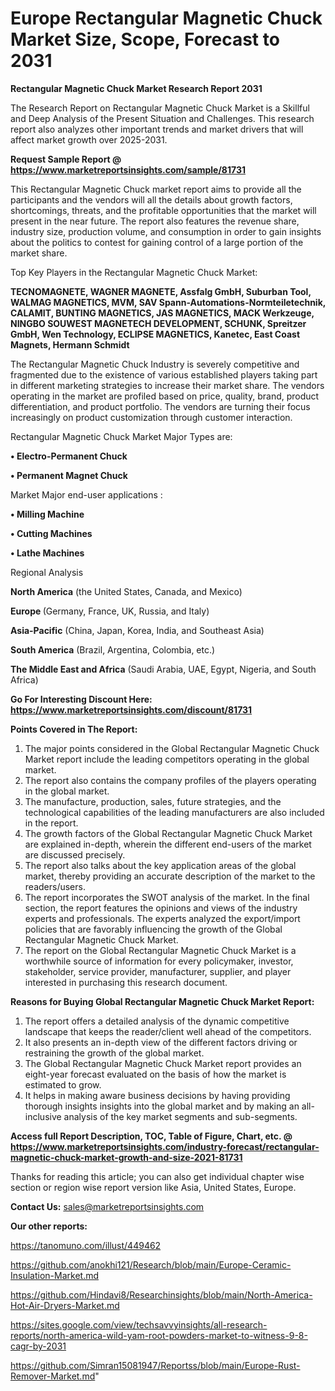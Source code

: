 # Europe Rectangular Magnetic Chuck Market Size, Scope, Forecast to 2031

<strong>Rectangular Magnetic Chuck Market Research Report 2031</strong>

The Research Report on Rectangular Magnetic Chuck Market is a Skillful and Deep Analysis of the Present Situation and Challenges. This research report also analyzes other important trends and market drivers that will affect market growth over 2025-2031.

<strong>Request Sample Report @ <a href=https://www.marketreportsinsights.com/sample/81731>https://www.marketreportsinsights.com/sample/81731</a></strong>

This Rectangular Magnetic Chuck market report aims to provide all the participants and the vendors will all the details about growth factors, shortcomings, threats, and the profitable opportunities that the market will present in the near future. The report also features the revenue share, industry size, production volume, and consumption in order to gain insights about the politics to contest for gaining control of a large portion of the market share.

Top Key Players in the Rectangular Magnetic Chuck Market:

<strong>TECNOMAGNETE, WAGNER MAGNETE, Assfalg GmbH, Suburban Tool, WALMAG MAGNETICS, MVM, SAV Spann-Automations-Normteiletechnik, CALAMIT, BUNTING MAGNETICS, JAS MAGNETICS, MACK Werkzeuge, NINGBO SOUWEST MAGNETECH DEVELOPMENT, SCHUNK, Spreitzer GmbH, Wen Technology, ECLIPSE MAGNETICS, Kanetec, East Coast Magnets, Hermann Schmidt</strong>

The Rectangular Magnetic Chuck Industry is severely competitive and fragmented due to the existence of various established players taking part in different marketing strategies to increase their market share. The vendors operating in the market are profiled based on price, quality, brand, product differentiation, and product portfolio. The vendors are turning their focus increasingly on product customization through customer interaction.

Rectangular Magnetic Chuck Market Major Types are:

<strong>• Electro-Permanent Chuck

• Permanent Magnet Chuck</strong>

Market Major end-user applications :

<strong>• Milling Machine

• Cutting Machines

• Lathe Machines</strong>

Regional Analysis

</u><strong><b>North America</b></strong> (the United States, Canada, and Mexico)

<strong><b>Europe </b></strong>(Germany, France, UK, Russia, and Italy)

<strong><b>Asia-Pacific</b></strong> (China, Japan, Korea, India, and Southeast Asia)

<strong><b>South America</b></strong> (Brazil, Argentina, Colombia, etc.)

<strong><b>The Middle East and Africa</b></strong> (Saudi Arabia, UAE, Egypt, Nigeria, and South Africa)

<strong>Go For Interesting Discount Here: <a href=https://www.marketreportsinsights.com/discount/81731>https://www.marketreportsinsights.com/discount/81731</a></strong>

<strong>Points Covered in The Report:</strong>
<ol>
  <li>The major points considered in the Global Rectangular Magnetic Chuck Market report include the leading competitors operating in the global market.</li>
  <li>The report also contains the company profiles of the players operating in the global market.</li>
  <li>The manufacture, production, sales, future strategies, and the technological capabilities of the leading manufacturers are also included in the report.</li>
  <li>The growth factors of the Global Rectangular Magnetic Chuck Market are explained in-depth, wherein the different end-users of the market are discussed precisely.</li>
  <li>The report also talks about the key application areas of the global market, thereby providing an accurate description of the market to the readers/users.</li>
  <li>The report incorporates the SWOT analysis of the market. In the final section, the report features the opinions and views of the industry experts and professionals. The experts analyzed the export/import policies that are favorably influencing the growth of the Global Rectangular Magnetic Chuck Market.</li>
  <li>The report on the Global Rectangular Magnetic Chuck Market is a worthwhile source of information for every policymaker, investor, stakeholder, service provider, manufacturer, supplier, and player interested in purchasing this research document.</li>
</ol>
<strong>Reasons for Buying Global Rectangular Magnetic Chuck Market Report:</strong>

<ol>
  <li>The report offers a detailed analysis of the dynamic competitive landscape that keeps the reader/client well ahead of the competitors.</li>
  <li>It also presents an in-depth view of the different factors driving or restraining the growth of the global market.</li>
  <li>The Global Rectangular Magnetic Chuck Market report provides an eight-year forecast evaluated on the basis of how the market is estimated to grow.</li>
  <li>It helps in making aware business decisions by having providing thorough insights insights into the global market and by making an all-inclusive analysis of the key market segments and sub-segments.</li>
</ol>
<strong>Access full Report Description, TOC, Table of Figure, Chart, etc. @ <a href=https://www.marketreportsinsights.com/industry-forecast/rectangular-magnetic-chuck-market-growth-and-size-2021-81731>https://www.marketreportsinsights.com/industry-forecast/rectangular-magnetic-chuck-market-growth-and-size-2021-81731</a></strong>


Thanks for reading this article; you can also get individual chapter wise section or region wise report version like Asia, United States, Europe.

<strong>Contact Us:</strong>
sales@marketreportsinsights.com

<strong>Our other reports:</strong>

<a href=https://tanomuno.com/illust/449462>https://tanomuno.com/illust/449462</a>

<a href=https://github.com/anokhi121/Research/blob/main/Europe-Ceramic-Insulation-Market.md>https://github.com/anokhi121/Research/blob/main/Europe-Ceramic-Insulation-Market.md</a>

<a href=https://github.com/Hindavi8/Researchinsights/blob/main/North-America-Hot-Air-Dryers-Market.md>https://github.com/Hindavi8/Researchinsights/blob/main/North-America-Hot-Air-Dryers-Market.md</a>

<a href=https://sites.google.com/view/techsavvyinsights/all-research-reports/north-america-wild-yam-root-powders-market-to-witness-9-8-cagr-by-2031>https://sites.google.com/view/techsavvyinsights/all-research-reports/north-america-wild-yam-root-powders-market-to-witness-9-8-cagr-by-2031</a>

<a href=https://github.com/Simran15081947/Reportss/blob/main/Europe-Rust-Remover-Market.md>https://github.com/Simran15081947/Reportss/blob/main/Europe-Rust-Remover-Market.md</a>"
